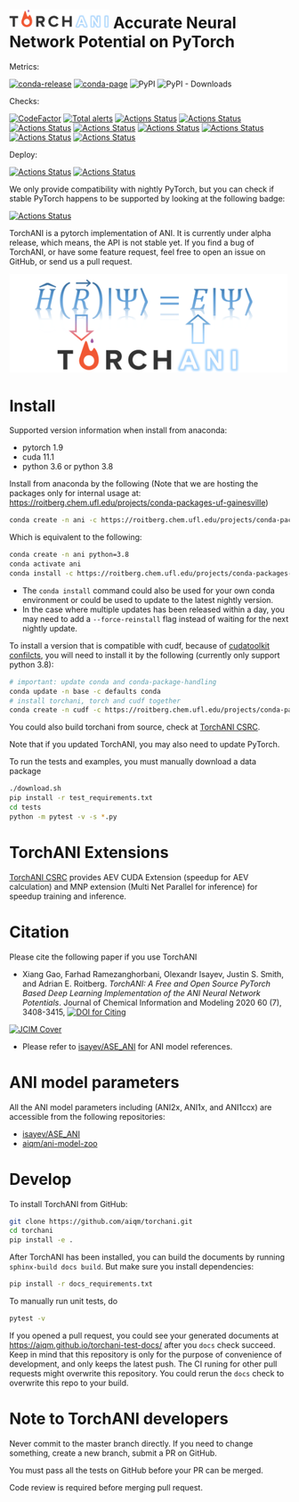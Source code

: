 # <img src=https://raw.githubusercontent.com/aiqm/torchani/master/logo1.png width=180/>  Accurate Neural Network Potential on PyTorch

Metrics:

[![conda-release](https://github.com/roitberg-group/torchani_sandbox/actions/workflows/conda-release.yml/badge.svg)](https://github.com/roitberg-group/torchani_sandbox/actions/workflows/conda-release.yml)
[![conda-page](https://img.shields.io/badge/conda--package-page-blue)](https://roitberg.chem.ufl.edu/projects/conda-packages-uf-gainesville)
![PyPI](https://img.shields.io/pypi/v/torchani.svg)
![PyPI - Downloads](https://img.shields.io/pypi/dm/torchani.svg)

Checks:

[![CodeFactor](https://www.codefactor.io/repository/github/aiqm/torchani/badge/master)](https://www.codefactor.io/repository/github/aiqm/torchani/overview/master)
[![Total alerts](https://img.shields.io/lgtm/alerts/g/aiqm/torchani.svg?logo=lgtm&logoWidth=18)](https://lgtm.com/projects/g/aiqm/torchani/alerts/)
[![Actions Status](https://github.com/roitberg-group/torchani_sandbox/workflows/flake8/badge.svg)](https://github.com/roitberg-group/torchani_sandbox/actions)
[![Actions Status](https://github.com/roitberg-group/torchani_sandbox/workflows/clang-format/badge.svg)](https://github.com/roitberg-group/torchani_sandbox/actions)
[![Actions Status](https://github.com/roitberg-group/torchani_sandbox/workflows/mypy/badge.svg)](https://github.com/roitberg-group/torchani_sandbox/actions)
[![Actions Status](https://github.com/roitberg-group/torchani_sandbox/workflows/unittests/badge.svg)](https://github.com/roitberg-group/torchani_sandbox/actions)
[![Actions Status](https://github.com/roitberg-group/torchani_sandbox/workflows/cuda/badge.svg)](https://github.com/roitberg-group/torchani_sandbox/actions)
[![Actions Status](https://github.com/aiqm/torchani/workflows/docs/badge.svg)](https://github.com/aiqm/torchani/actions)
[![Actions Status](https://github.com/aiqm/torchani/workflows/runnable-submodules/badge.svg)](https://github.com/aiqm/torchani/actions)
[![Actions Status](https://github.com/roitberg-group/torchani_sandbox/workflows/tools/badge.svg)](https://github.com/roitberg-group/torchani_sandbox/actions)

Deploy:

[![Actions Status](https://github.com/aiqm/torchani/workflows/deploy-docs/badge.svg)](https://github.com/aiqm/torchani/actions)
[![Actions Status](https://github.com/aiqm/torchani/workflows/deploy-pypi/badge.svg)](https://github.com/aiqm/torchani/actions)

We only provide compatibility with nightly PyTorch, but you can check if stable PyTorch happens to be supported by looking at the following badge:

[![Actions Status](https://github.com/roitberg-group/torchani_sandbox/actions/workflows/stable-torch.yml/badge.svg)](https://github.com/roitberg-group/torchani_sandbox/actions/workflows/stable-torch.yml)


TorchANI is a pytorch implementation of ANI. It is currently under alpha release, which means, the API is not stable yet. If you find a bug of TorchANI, or have some feature request, feel free to open an issue on GitHub, or send us a pull request.

<img src=https://raw.githubusercontent.com/aiqm/torchani/master/logo2.png width=500/>


# Install
Supported version information when install from anaconda:
- pytorch 1.9
- cuda 11.1
- python 3.6 or python 3.8

Install from anaconda by the following (Note that we are hosting the packages only for internal usage at: https://roitberg.chem.ufl.edu/projects/conda-packages-uf-gainesville)

```bash
conda create -n ani -c https://roitberg.chem.ufl.edu/projects/conda-packages-uf-gainesville -c pytorch -c nvidia -c defaults -c conda-forge sandbox python=3.8
```
Which is equivalent to the following:
```bash
conda create -n ani python=3.8
conda activate ani
conda install -c https://roitberg.chem.ufl.edu/projects/conda-packages-uf-gainesville -c pytorch -c nvidia -c defaults -c conda-forge sandbox
```
- The `conda install` command could also be used for your own conda environment or could be used to update to the latest nightly version.  
- In the case where multiple updates has been released within a day, you may need to add a `--force-reinstall` flag instead of waiting for the next nightly update.

To install a version that is compatible with cudf, because of [cudatoolkit confilcts](https://github.com/rapidsai/cudf/issues/8510), you will need to install it by the following (currently only support python 3.8):
```bash
# important: update conda and conda-package-handling
conda update -n base -c defaults conda
# install torchani, torch and cudf together
conda create -n cudf -c https://roitberg.chem.ufl.edu/projects/conda-packages-uf-gainesville -c rapidsai -c nvidia -c defaults -c conda-forge sandbox_cudf python=3.8
```

You could also build torchani from source, check at [TorchANI CSRC](torchani/csrc).

Note that if you updated TorchANI, you may also need to update PyTorch.

To run the tests and examples, you must manually download a data package

```bash
./download.sh
pip install -r test_requirements.txt
cd tests
python -m pytest -v -s *.py
```

# TorchANI Extensions
[TorchANI CSRC](torchani/csrc) provides AEV CUDA Extension (speedup for AEV calculation) and MNP extension (Multi Net Parallel for inference) for speedup training and inference.

# Citation

Please cite the following paper if you use TorchANI 

* Xiang Gao, Farhad Ramezanghorbani, Olexandr Isayev, Justin S. Smith, and Adrian E. Roitberg. *TorchANI: A Free and Open Source PyTorch Based Deep Learning Implementation of the ANI Neural Network Potentials*. Journal of Chemical Information and Modeling 2020 60 (7), 3408-3415, [![DOI for Citing](https://img.shields.io/badge/DOI-10.1021%2Facs.jcim.0c00451-green.svg)](https://doi.org/10.1021/acs.jcim.0c00451)

[![JCIM Cover](https://pubs.acs.org/na101/home/literatum/publisher/achs/journals/content/jcisd8/2020/jcisd8.2020.60.issue-7/jcisd8.2020.60.issue-7/20200727/jcisd8.2020.60.issue-7.largecover.jpg)](https://pubs.acs.org/toc/jcisd8/60/7)

* Please refer to [isayev/ASE_ANI](https://github.com/isayev/ASE_ANI) for ANI model references.

# ANI model parameters
All the ANI model parameters including (ANI2x, ANI1x, and ANI1ccx) are accessible from the following repositories:
- [isayev/ASE_ANI](https://github.com/isayev/ASE_ANI)
- [aiqm/ani-model-zoo](https://github.com/aiqm/ani-model-zoo)


# Develop

To install TorchANI from GitHub:

```bash
git clone https://github.com/aiqm/torchani.git
cd torchani
pip install -e .
```

After TorchANI has been installed, you can build the documents by running `sphinx-build docs build`. But make sure you
install dependencies:
```bash
pip install -r docs_requirements.txt
```

To manually run unit tests, do

```bash
pytest -v
```

If you opened a pull request, you could see your generated documents at https://aiqm.github.io/torchani-test-docs/ after you `docs` check succeed.
Keep in mind that this repository is only for the purpose of convenience of development, and only keeps the latest push.
The CI runing for other pull requests might overwrite this repository. You could rerun the `docs` check to overwrite this repo to your build.


# Note to TorchANI developers

Never commit to the master branch directly. If you need to change something, create a new branch, submit a PR on GitHub.

You must pass all the tests on GitHub before your PR can be merged.

Code review is required before merging pull request.
